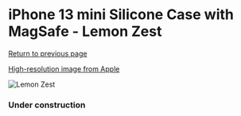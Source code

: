 # iPhone 13 mini Silicone Case with MagSafe - Lemon Zest

[Return to previous page](/iphone_13)

[High-resolution image from Apple](https://store.storeimages.cdn-apple.com/8756/as-images.apple.com/is/MN5X3?wid=4500&hei=4500&fmt=png)

<div style="width: 384px"><img src="/everyphone/MN5X3.png" alt="Lemon Zest"></div>

### Under construction
